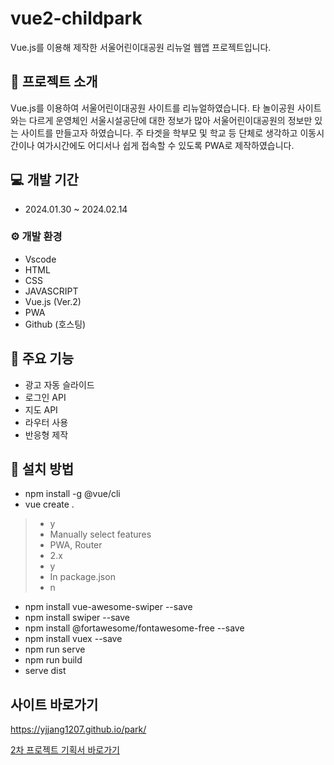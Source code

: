 # vue2-childpark
Vue.js를 이용해 제작한 서울어린이대공원 리뉴얼 웹앱 프로젝트입니다.




## 📕 프로젝트 소개
Vue.js를 이용하여 서울어린이대공원 사이트를 리뉴얼하였습니다.
타 놀이공원 사이트와는 다르게 운영체인 서울시설공단에 대한 정보가 많아 서울어린이대공원의 정보만 있는 사이트를 만들고자 하였습니다.
주 타겟을 학부모 및 학교 등 단체로 생각하고 이동시간이나 여가시간에도 어디서나 쉽게 접속할 수 있도록 PWA로 제작하였습니다.



## 💻 개발 기간
* 2024.01.30 ~ 2024.02.14

### ⚙ 개발 환경
* Vscode
* HTML
* CSS
* JAVASCRIPT
* Vue.js (Ver.2)
* PWA
* Github (호스팅)


## 📌 주요 기능
* 광고 자동 슬라이드
* 로그인 API
* 지도 API
* 라우터 사용
* 반응형 제작



## 📢 설치 방법
* npm install -g @vue/cli
* vue create .
> * y
> * Manually select features
> * PWA, Router
> * 2.x
> * y
> * In package.json
> * n
* npm install vue-awesome-swiper --save
* npm install swiper --save
* npm install @fortawesome/fontawesome-free --save
* npm install vuex --save
* npm run serve
* npm run build
* serve dist

## 사이트 바로가기
<https://yjjang1207.github.io/park/>


[2차 프로젝트 기획서 바로가기](https://yjjang39.github.io/vue2-childpark/childpark_upload.pdf)


















